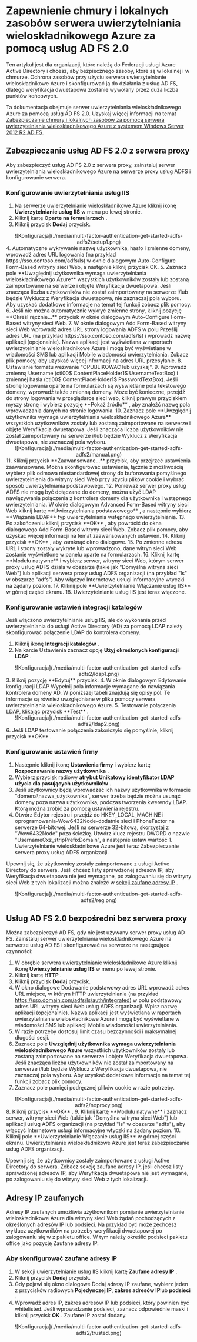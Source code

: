 <properties
    pageTitle="Serwer Azure MFA za pomocą usług AD FS 2.0 | Microsoft Azure"
    description="To jest strona uwierzytelnianie wieloskładnikowe Azure opisujący sposób rozpocząć pracę z Azure MFA i usług AD FS 2.0."
    services="multi-factor-authentication"
    documentationCenter=""
    authors="kgremban"
    manager="femila"
    editor="yossib"/>

<tags
    ms.service="multi-factor-authentication"
    ms.workload="identity"
    ms.tgt_pltfrm="na"
    ms.devlang="na"
    ms.topic="get-started-article"
    ms.date="10/14/2016"
    ms.author="kgremban"/>

# <a name="secure-cloud-and-on-premises-resources-using-azure-multi-factor-authentication-server-with-ad-fs-20"></a>Zapewnienie chmury i lokalnych zasobów serwera uwierzytelniania wieloskładnikowego Azure za pomocą usług AD FS 2.0

Ten artykuł jest dla organizacji, które należą do Federacji usługi Azure Active Directory i chcesz, aby bezpiecznego zasoby, które są w lokalnej i w chmurze. Ochrona zasobów przy użyciu serwera uwierzytelnianie wieloskładnikowe Azure i skonfigurować ją do działania z usług AD FS, dlatego weryfikacja dwuetapowa zostanie wywołany przez duża liczba punktów końcowych.

Ta dokumentacja obejmuje serwer uwierzytelniania wieloskładnikowego Azure za pomocą usług AD FS 2.0.  Uzyskaj więcej informacji na temat [Zabezpieczanie chmury i lokalnych zasobów za pomocą serwera uwierzytelniania wieloskładnikowego Azure z systemem Windows Server 2012 R2 AD FS](multi-factor-authentication-get-started-adfs-w2k12.md).


## <a name="secure-ad-fs-20-with-a-proxy"></a>Zabezpieczanie usług AD FS 2.0 z serwera proxy
Aby zabezpieczyć usług AD FS 2.0 z serwera proxy, zainstaluj serwer uwierzytelniania wieloskładnikowego Azure na serwerze proxy usług ADFS i konfigurowanie serwera.

### <a name="configure-iis-authentication"></a>Konfigurowanie uwierzytelniania usług IIS

1. Na serwerze uwierzytelnianie wieloskładnikowe Azure kliknij ikonę **Uwierzytelnianie usług IIS** w menu po lewej stronie.
2. Kliknij kartę **Oparte na formularzach** .
3. Kliknij przycisk **Dodaj** przycisk.
<center>![Konfiguracja](./media/multi-factor-authentication-get-started-adfs-adfs2/setup1.png)</center>
4. Automatyczne wykrywanie nazwę użytkownika, hasło i zmienne domeny, wprowadź adres URL logowania (na przykład https://sso.contoso.com/adfs/ls) w oknie dialogowym Auto-Configure Form-Based witryny sieci Web, a następnie kliknij przycisk OK.
5. Zaznacz pole **Uwzględnij użytkownika wymaga uwierzytelniania wieloskładnikowego Azure** wszystkich użytkowników zostały lub zostaną zaimportowane na serwerze i objęte Weryfikacja dwuetapowa. Jeśli znacząca liczba użytkowników nie został zaimportowany na serwerze i/lub będzie Wyklucz z Weryfikacja dwuetapowa, nie zaznaczaj pola wyboru. Aby uzyskać dodatkowe informacje na temat tej funkcji zobacz plik pomocy.
6. Jeśli nie można automatycznie wykryć zmienne strony, kliknij pozycję **Określ ręcznie...** przycisk w oknie dialogowym Auto-Configure Form-Based witryny sieci Web.
7. W oknie dialogowym Add Form-Based witryny sieci Web wprowadź adres URL strony logowania ADFS w polu Prześlij adres URL (na przykład https://sso.contoso.com/adfs/ls) i wprowadź nazwę aplikacji (opcjonalnie). Nazwa aplikacji jest wyświetlana w raportach uwierzytelnianie wieloskładnikowe Azure i mogą być wyświetlane w wiadomości SMS lub aplikacji Mobile wiadomości uwierzytelniania. Zobacz plik pomocy, aby uzyskać więcej informacji na adres URL przesyłanie.
8. Ustawianie formatu wezwanie "OPUBLIKOWAĆ lub uzyskaj".
9. Wprowadź zmienną Username (ctl00$ ContentPlaceHolder1$ UsernameTextBox) i zmiennej hasła (ctl00$ ContentPlaceHolder1$ PasswordTextBox). Jeśli stronę logowania oparte na formularzach są wyświetlane pola tekstowego domeny, wprowadź także zmienną domeny. Może być konieczne, przejdź do strony logowania w przeglądarce sieci web, kliknij prawym przyciskiem myszy stronę i wybierz pozycję **Pokaż źródło** , aby znaleźć nazwę pola wprowadzania danych na stronie logowania.
10. Zaznacz pole **Uwzględnij użytkownika wymaga uwierzytelniania wieloskładnikowego Azure** wszystkich użytkowników zostały lub zostaną zaimportowane na serwerze i objęte Weryfikacja dwuetapowa. Jeśli znacząca liczba użytkowników nie został zaimportowany na serwerze i/lub będzie Wyklucz z Weryfikacja dwuetapowa, nie zaznaczaj pola wyboru.
<center>![Konfiguracja](./media/multi-factor-authentication-get-started-adfs-adfs2/manual.png)</center>
11. Kliknij przycisk **Zaawansowane...** przycisk, aby przejrzeć ustawienia zaawansowane. Można skonfigurować ustawienia, łącznie z możliwością wybierz plik odmowa niestandardowej strony do buforowania pomyślnego uwierzytelnienia do witryny sieci Web przy użyciu plików cookie i wybrać sposób uwierzytelniania podstawowego.
12. Ponieważ serwer proxy usług ADFS nie mogą być dołączane do domeny, można użyć LDAP nawiązywania połączenia z kontrolera domeny dla użytkownika i wstępnego uwierzytelniania. W oknie dialogowym Advanced Form-Based witryny sieci Web kliknij kartę **Uwierzytelniania podstawowego** , a następnie wybierz **Wiązania LDAP** typ uwierzytelniania wstępnego uwierzytelniania.
13. Po zakończeniu kliknij przycisk **OK** , aby powrócić do okna dialogowego Add Form-Based witryny sieci Web. Zobacz plik pomocy, aby uzyskać więcej informacji na temat zaawansowanych ustawień.
14. Kliknij przycisk **OK** , aby zamknąć okno dialogowe.
15. Po zmienne adresu URL i strony zostały wykryte lub wprowadzono, dane witryn sieci Web zostanie wyświetlone w panelu oparte na formularzach.
16. Kliknij kartę **Modułu natywne** i wybierz serwer, witryny sieci Web, którym serwer proxy usług ADFS działa w obszarze (takie jak "Domyślna witryna sieci Web") lub aplikacji serwera proxy usług ADFS organizacji (na przykład "ls" w obszarze "adfs") Aby włączyć Internetowe usługi informacyjne wtyczki na żądany poziom.
17. Kliknij pole **Uwierzytelnianie Włączanie usług IIS** w górnej części ekranu.
18. Uwierzytelnianie usług IIS jest teraz włączone.

### <a name="configure-directory-integration"></a>Konfigurowanie ustawień integracji katalogów

Jeśli włączono uwierzytelnianie usług IIS, ale do wykonania przed uwierzytelniania do usługi Active Directory (AD) za pomocą LDAP należy skonfigurować połączenie LDAP do kontrolera domeny.

1. Kliknij ikonę **Integracji katalogów** .
2. Na karcie Ustawienia zaznacz opcję **Użyj określonych konfiguracji LDAP** .
<center>![Konfiguracja](./media/multi-factor-authentication-get-started-adfs-adfs2/ldap1.png)</center>
3. Kliknij pozycję **Edytuj** przycisk.
4. W oknie dialogowym Edytowanie konfiguracji LDAP Wypełnij pola informacje wymagane do nawiązania kontrolera domeny AD. W poniższej tabeli znajdują się opisy pól. Te informacje są również uwzględniane w pliku pomocy serwera uwierzytelniania wieloskładnikowego Azure.
5. Testowanie połączenia LDAP, klikając przycisk **Test** .
<center>![Konfiguracja](./media/multi-factor-authentication-get-started-adfs-adfs2/ldap2.png)</center>
6. Jeśli LDAP testowanie połączenia zakończyło się pomyślnie, kliknij przycisk **OK** .

### <a name="configure-company-settings"></a>Konfigurowanie ustawień firmy

1. Następnie kliknij ikonę **Ustawienia firmy** i wybierz kartę **Rozpoznawanie nazwy użytkownika** .
2. Wybierz przycisk radiowy **atrybut Unikatowy identyfikator LDAP użycia dla pasujących użytkowników** .
3. Jeśli użytkownicy będą wprowadzać ich nazwy użytkownika w formacie "domena\nazwa_użytkownika", serwer trzeba będzie można usunąć domeny poza nazwa użytkownika, podczas tworzenia kwerendy LDAP. Którą można zrobić za pomocą ustawienia rejestru.
4. Otwórz Edytor rejestru i przejdź do HKEY_LOCAL_MACHINE i oprogramowania-Wow6432Node-dodatnie sieci i PhoneFactor na serwerze 64-bitowej. Jeśli na serwerze 32-bitową, skorzystaj z "Wow6432Node" poza ścieżkę. Utwórz klucz rejestru DWORD o nazwie "UsernameCxz_stripPrefixDomain", a następnie ustaw wartość 1. Uwierzytelnianie wieloskładnikowe Azure jest teraz Zabezpieczanie serwera proxy usług ADFS organizacji.

Upewnij się, że użytkownicy zostały zaimportowane z usługi Active Directory do serwera. Jeśli chcesz listy sprawdzonej adresów IP, aby Weryfikacja dwuetapowa nie jest wymagane, po zalogowaniu się do witryny sieci Web z tych lokalizacji można znaleźć w [sekcji zaufane adresy IP](#trusted-ips) .

<center>![Konfiguracja](./media/multi-factor-authentication-get-started-adfs-adfs2/reg.png)</center>

## <a name="ad-fs-20-direct-without-a-proxy"></a>Usług AD FS 2.0 bezpośredni bez serwera proxy

Można zabezpieczyć AD FS, gdy nie jest używany serwer proxy usług AD FS. Zainstaluj serwer uwierzytelniania wieloskładnikowego Azure na serwerze usług AD FS i skonfigurować na serwerze na następujące czynności:

1. W obrębie serwera uwierzytelnianie wieloskładnikowe Azure kliknij ikonę **Uwierzytelnianie usług IIS** w menu po lewej stronie.
2. Kliknij kartę **HTTP** .
3. Kliknij przycisk **Dodaj** przycisk.
4. W okno dialogowe Dodawanie podstawowy adres URL wprowadź adres URL miejsce, w którym HTTP uwierzytelniania (na przykład https://sso.domain.com/adfs/ls/auth/integrated) w polu podstawowy adres URL witryny sieci Web usług ADFS organizacji. Wpisz nazwę aplikacji (opcjonalnie). Nazwa aplikacji jest wyświetlana w raportach uwierzytelnianie wieloskładnikowe Azure i mogą być wyświetlane w wiadomości SMS lub aplikacji Mobile wiadomości uwierzytelniania.
5. W razie potrzeby dostosuj limit czasu bezczynności i maksymalnej długości sesji.
6. Zaznacz pole **Uwzględnij użytkownika wymaga uwierzytelniania wieloskładnikowego Azure** wszystkich użytkowników zostały lub zostaną zaimportowane na serwerze i objęte Weryfikacja dwuetapowa. Jeśli znacząca liczba użytkowników nie został zaimportowany na serwerze i/lub będzie Wyklucz z Weryfikacja dwuetapowa, nie zaznaczaj pola wyboru. Aby uzyskać dodatkowe informacje na temat tej funkcji zobacz plik pomocy.
7. Zaznacz pole pamięci podręcznej plików cookie w razie potrzeby.
<center>![Konfiguracja](./media/multi-factor-authentication-get-started-adfs-adfs2/noproxy.png)</center>
8. Kliknij przycisk **OK** .
9. Kliknij kartę **Modułu natywne** i zaznacz serwer, witryny sieci Web (takie jak "Domyślna witryna sieci Web") lub aplikacji usług ADFS organizacji (na przykład "ls" w obszarze "adfs"), aby włączyć Internetowe usługi informacyjne wtyczki na żądany poziom.
10. Kliknij pole **Uwierzytelnianie Włączanie usług IIS** w górnej części ekranu. Uwierzytelnianie wieloskładnikowe Azure jest teraz zabezpieczanie usług ADFS organizacji.

Upewnij się, że użytkownicy zostały zaimportowane z usługi Active Directory do serwera. Zobacz sekcję zaufane adresy IP, jeśli chcesz listy sprawdzonej adresów IP, aby Weryfikacja dwuetapowa nie jest wymagane, po zalogowaniu się do witryny sieci Web z tych lokalizacji.


## <a name="trusted-ips"></a>Adresy IP zaufanych
Adresy IP zaufanych umożliwia użytkownikom pomijanie uwierzytelnianie wieloskładnikowe Azure dla witryny sieci Web żądań pochodzących z określonych adresów IP lub podsieci. Na przykład być może zechcesz wyklucz użytkowników na potrzeby weryfikacji dwuetapowej po zalogowaniu się w z pakietu office. W tym należy określić podsieci pakietu office jako pozycję Zaufane adresy IP.

### <a name="to-configure-trusted-ips"></a>Aby skonfigurować zaufane adresy IP


1. W sekcji uwierzytelnianie usług IIS kliknij kartę **Zaufane adresy IP** .
1. Kliknij przycisk **Dodaj** przycisk.
1. Gdy pojawi się okno dialogowe Dodaj adresy IP zaufane, wybierz jeden z przycisków radiowych **Pojedynczej IP**, **zakres adresów IP**lub **podsieci** .
1. Wprowadź adres IP, zakres adresów IP lub podsieci, który powinien być whitelisted. Jeśli wprowadzanie podsieci, zaznacz odpowiednie maski i kliknij przycisk **OK** . Zaufane IP został dodany.


<center>![Konfiguracja](./media/multi-factor-authentication-get-started-adfs-adfs2/trusted.png)</center>
